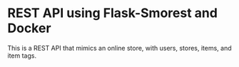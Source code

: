 # REST API using Flask-Smorest and Docker

This is a REST API that mimics an online store, with users, stores, items, and item tags.

